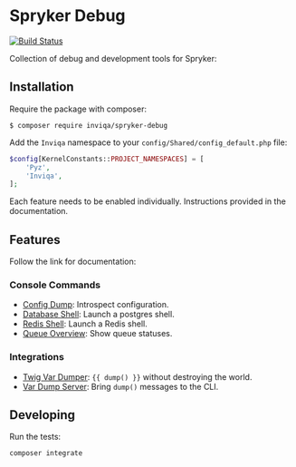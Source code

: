 Spryker Debug
=============

[![Build Status](https://travis-ci.org/inviqa/spryker-debug.svg?branch=master)](https://travis-ci.org/inviqa/spryker-debug)

Collection of debug and development tools for Spryker:

Installation
------------

Require the package with composer:

```
$ composer require inviqa/spryker-debug
```

Add the `Inviqa` namespace to your `config/Shared/config_default.php` file:

```php
$config[KernelConstants::PROJECT_NAMESPACES] = [
    'Pyz',
    'Inviqa',
];
```

Each feature needs to be enabled individually. Instructions provided in the
documentation.

Features
--------

Follow the link for documentation:

### Console Commands

- [Config Dump](doc/config_dump.md): Introspect configuration.
- [Database Shell](doc/database_shell.md): Launch a postgres shell.
- [Redis Shell](doc/redis_shell.md): Launch a Redis shell.
- [Queue Overview](doc/queue_overview.md): Show queue statuses.

### Integrations

- [Twig Var Dumper](doc/twig_var_dumper.md): `{{ dump() }}` without destroying the world.
- [Var Dump Server](doc/var_dump_server.md): Bring `dump()` messages to
  the CLI.

Developing
----------

Run the tests:

```
composer integrate
```
